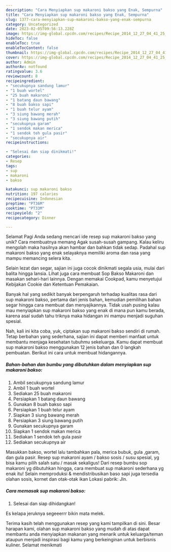 ```yaml
---
description: "Cara Menyiapkan sup makaroni bakso yang Enak, Sempurna"
title: "Cara Menyiapkan sup makaroni bakso yang Enak, Sempurna"
slug: 1377-cara-menyiapkan-sup-makaroni-bakso-yang-enak-sempurna
category: Uncategorized
date: 2023-02-05T09:56:13.228Z
image: https://img-global.cpcdn.com/recipes/Recipe_2014_12_27_04_41_25_194_09d8bf75888b80e51535/680x482cq70/sup-makaroni-bakso-foto-resep-utama.jpg
hideToc: false
enableToc: true
enableTocContent: false
thumbnail: https://img-global.cpcdn.com/recipes/Recipe_2014_12_27_04_41_25_194_09d8bf75888b80e51535/680x482cq70/sup-makaroni-bakso-foto-resep-utama.jpg
cover: https://img-global.cpcdn.com/recipes/Recipe_2014_12_27_04_41_25_194_09d8bf75888b80e51535/680x482cq70/sup-makaroni-bakso-foto-resep-utama.jpg
author: Admin
authorAv: notfound
ratingvalue: 3.6
reviewcount: 8
recipeingredient:
- "secukupnya sandung lamur"
- "1 buah wortel"
- "25 buah makaroni"
- "1 batang daun bawang"
- "8 buah bakso sapi"
- "1 buah telur ayam"
- "3 siung bawang merah"
- "3 siung bawang putih"
- "secukupnya garam"
- "1 sendok makan merica"
- "1 sendok teh gula pasir"
- "secukupnya air"
recipeinstructions:

- "Selesai dan siap dinikmati!"
categories:
- Resep
tags:
- sup
- makaroni
- bakso

katakunci: sup makaroni bakso 
nutrition: 197 calories
recipecuisine: Indonesian
preptime: "PT36M"
cooktime: "PT33M"
recipeyield: "2"
recipecategory: Dinner

---
```



Selamat Pagi Anda sedang mencari ide resep sup makaroni bakso yang unik? Cara membuatnya memang Agak susah-susah gampang. Kalau keliru mengolah maka hasilnya akan hambar dan bahkan tidak sedap. Padahal sup makaroni bakso yang enak selayaknya memiliki aroma dan rasa yang mampu memancing selera kita.


Selain lezat dan segar, sajian ini juga cocok dinikmati segala usia, mulai dari balita hingga lansia. Lihat juga cara membuat Sop Bakso Makaroni dan masakan sehari-hari lainnya. Dengan memakai Cookpad, kamu menyetujui Kebijakan Cookie dan Ketentuan Pemakaian.

Banyak hal yang sedikit banyak berpengaruh terhadap kualitas rasa dari sup makaroni bakso, pertama dari jenis bahan, kemudian pemilihan bahan segar hingga cara membuat dan menyajikannya. Tidak usah pusing kalau mau menyiapkan sup makaroni bakso yang enak di mana pun kamu berada, karena asal sudah tahu triknya maka hidangan ini mampu menjadi suguhan spesial.


Nah, kali ini kita coba, yuk, ciptakan sup makaroni bakso sendiri di rumah. Tetap berbahan yang sederhana, sajian ini dapat memberi manfaat untuk membantu menjaga kesehatan tubuhmu sekeluarga. Kamu dapat membuat sup makaroni bakso menggunakan 12 jenis bahan dan 0 langkah pembuatan. Berikut ini cara untuk membuat hidangannya.

<!--inarticleads1-->

##### Bahan-bahan dan bumbu yang dibutuhkan dalam menyiapkan sup makaroni bakso:

1. Ambil secukupnya sandung lamur
1. Ambil 1 buah wortel
1. Sediakan 25 buah makaroni
1. Persiapkan 1 batang daun bawang
1. Gunakan 8 buah bakso sapi
1. Persiapkan 1 buah telur ayam
1. Siapkan 3 siung bawang merah
1. Persiapkan 3 siung bawang putih
1. Gunakan secukupnya garam
1. Siapkan 1 sendok makan merica
1. Sediakan 1 sendok teh gula pasir
1. Sediakan secukupnya air


Masukkan bakso, wortel lalu tambahkan pala, merica bubuk, gula ,garam, dan gula pasir. Resep sup makaroni ayam / bakso sosis / susu spesial, yg bisa kamu pilih salah satu / masak sekaligus! Dari resep bumbu sop makaroni yg dibutuhkan hingga, cara membuat sup makaroni sederhana yg enak itu! Selain memproduksi &amp; mendistribusikan baso sapi juga tersedia olahan sosis, kornet dan otak-otak ikan Lokasi pabrik: Jln. 

<!--inarticleads2-->

##### Cara memasak sup makaroni bakso:


1. Selesai dan siap dihidangkan!

Es kelapa jeruknya segeeerrr bikin mata melek. 

Terima kasih telah menggunakan resep yang kami tampilkan di sini. Besar harapan kami, olahan sup makaroni bakso yang mudah di atas dapat membantu anda menyiapkan makanan yang menarik untuk keluarga/teman ataupun menjadi inspirasi bagi kamu yang berkeinginan untuk berbisnis kuliner. Selamat menikmati
